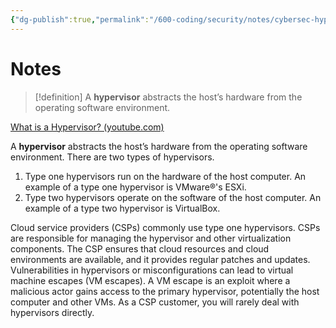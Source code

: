 ```yaml
---
{"dg-publish":true,"permalink":"/600-coding/security/notes/cybersec-hypervisors/","tags":["CyberSecurity"]}
---
```


# Notes
> [!definition] 
> A **hypervisor** abstracts the host’s hardware from the operating software environment.

[What is a Hypervisor? (youtube.com)](https://www.youtube.com/watch?v=LMAEbB2a50M)

A **hypervisor** abstracts the host’s hardware from the operating software environment. There are two types of hypervisors. 

1. Type one hypervisors run on the hardware of the host computer. An example of a type one hypervisor is VMware®'s ESXi. 
2. Type two hypervisors operate on the software of the host computer. An example of a type two hypervisor is VirtualBox. 

Cloud service providers (CSPs) commonly use type one hypervisors. CSPs are responsible for managing the hypervisor and other virtualization components. The CSP ensures that cloud resources and cloud environments are available, and it provides regular patches and updates. Vulnerabilities in hypervisors or misconfigurations can lead to virtual machine escapes (VM escapes). A VM escape is an exploit where a malicious actor gains access to the primary hypervisor, potentially the host computer and other VMs. As a CSP customer, you will rarely deal with hypervisors directly.
